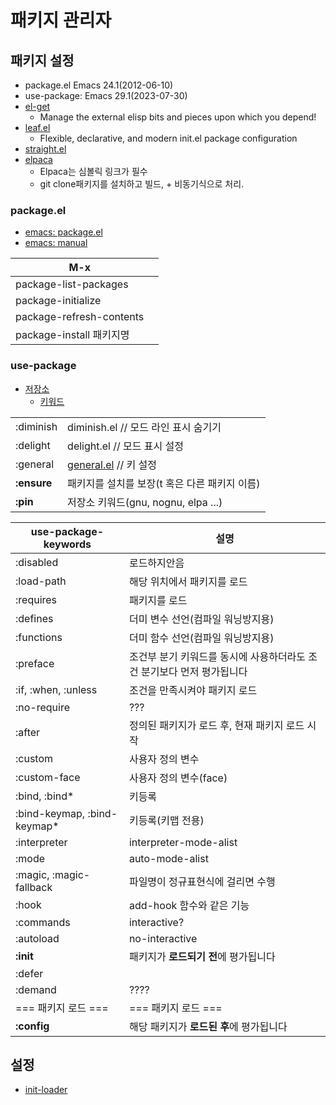 # 패키지 관리자

## 패키지 설정

- package.el Emacs 24.1(2012-06-10)
- use-package: Emacs 29.1(2023-07-30)
- [el-get](https://github.com/dimitri/el-get)
  - Manage the external elisp bits and pieces upon which you depend!
- [leaf.el](https://github.com/conao3/leaf.el)
  - Flexible, declarative, and modern init.el package configuration 
- [straight.el](https://github.com/radian-software/straight.el)
- [elpaca](https://github.com/progfolio/elpaca)
  - Elpaca는 심볼릭 링크가 필수
  - git clone패키지를 설치하고 빌드, + 비동기식으로 처리.


### package.el

- [emacs: package.el](https://github.com/emacs-mirror/emacs/blob/master/lisp/emacs-lisp/package.el)
- [emacs: manual](https://www.gnu.org/software/emacs/manual/html_node/emacs/Packages.html)

| M-x                      |     |
| ------------------------ | --- |
| package-list-packages    |     |
| package-initialize       |     |
| package-refresh-contents |     |
| package-install 패키지명 |     |

### use-package

- [저장소](https://github.com/jwiegley/use-package)
  - [키워드](https://jwiegley.github.io/use-package/keywords/)

|             |                                                                |
| ----------- | -------------------------------------------------------------- |
| :diminish   | diminish.el // 모드 라인 표시 숨기기                           |
| :delight    | delight.el  // 모드 표시 설정                                  |
| :general    | [general.el](https://github.com/noctuid/general.el) // 키 설정 |
| **:ensure** | 패키지를 설치를 보장(t 혹은 다른 패키지 이름)                  |
| **:pin**    | 저장소 키워드(gnu, nognu, elpa ...)                            |

| use-package-keywords        | 설명                                                                   |
| --------------------------- | ---------------------------------------------------------------------- |
| :disabled                   | 로드하지안음                                                           |
| :load-path                  | 해당 위치에서 패키지를 로드                                            |
| :requires                   | 패키지를 로드                                                          |
| :defines                    | 더미 변수 선언(컴파일 워닝방지용)                                      |
| :functions                  | 더미 함수 선언(컴파일 워닝방지용)                                      |
| :preface                    | 조건부 분기 키워드를 동시에 사용하더라도 조건 분기보다 먼저 평가됩니다 |
| :if, :when, :unless         | 조건을 만족시켜야 패키지 로드                                          |
| :no-require                 | ???                                                                    |
| :after                      | 정의된 패키지가 로드 후, 현재 패키지 로드 시작                         |
| :custom                     | 사용자 정의 변수                                                       |
| :custom-face                | 사용자 정의 변수(face)                                                 |
| :bind, :bind*               | 키등록                                                                 |
| :bind-keymap, :bind-keymap* | 키등록(키맵 전용)                                                      |
| :interpreter                | interpreter-mode-alist                                                 |
| :mode                       | auto-mode-alist                                                        |
| :magic, :magic-fallback     | 파일명이 정규표현식에 걸리면 수행                                      |
| :hook                       | add-hook 함수와 같은 기능                                              |
| :commands                   | interactive?                                                           |
| :autoload                   | no-interactive                                                         |
| **:init**                   | 패키지가 **로드되기 전**에 평가됩니다                                  |
| :defer                      |                                                                        |
| :demand                     | ????                                                                   |
| === 패키지 로드 ===         | === 패키지 로드 ===                                                    |
| **:config**                 | 해당 패키지가 **로드된 후**에 평가됩니다                               |


## 설정

- [init-loader](https://github.com/emacs-jp/init-loader)
